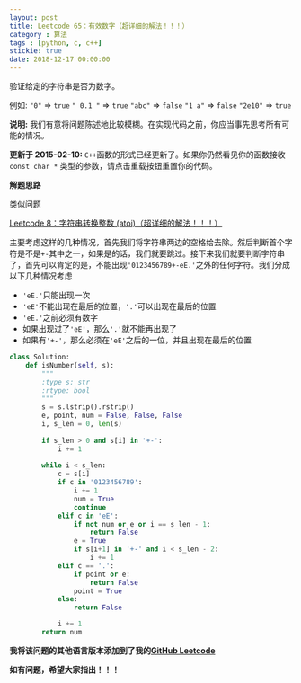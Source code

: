 ```yaml
---
layout: post
title: Leetcode 65：有效数字（超详细的解法！！！）
category : 算法
tags : [python, c, c++]
stickie: true
date: 2018-12-17 00:00:00
---
```


验证给定的字符串是否为数字。

例如:
`"0"` => `true`
`" 0.1 "` => `true`
`"abc"` => `false`
`"1 a"` => `false`
`"2e10"` => `true`

**说明:** 我们有意将问题陈述地比较模糊。在实现代码之前，你应当事先思考所有可能的情况。

**更新于 2015-02-10:**
`C++`函数的形式已经更新了。如果你仍然看见你的函数接收 `const char *` 类型的参数，请点击重载按钮重置你的代码。

**解题思路**

类似问题

[Leetcode 8：字符串转换整数 (atoi)（超详细的解法！！！）](https://blog.csdn.net/qq_17550379/article/details/84675410)

主要考虑这样的几种情况，首先我们将字符串两边的空格给去除。然后判断首个字符是不是`+-`其中之一，如果是的话，我们就要跳过。接下来我们就要判断字符串了，首先可以肯定的是，不能出现`'0123456789+-eE.'`之外的任何字符。我们分成以下几种情况考虑

- `'eE.'`只能出现一次
- `'eE'`不能出现在最后的位置，`'.'`可以出现在最后的位置
- `'eE.'`之前必须有数字
- 如果出现过了`'eE'`，那么`'.'`就不能再出现了
- 如果有`'+-'`，那么必须在`'eE'`之后的一位，并且出现在最后的位置

```python
class Solution:
    def isNumber(self, s):
        """
        :type s: str
        :rtype: bool
        """
        s = s.lstrip().rstrip()
        e, point, num = False, False, False
        i, s_len = 0, len(s)
        
        if s_len > 0 and s[i] in '+-':
            i += 1
            
        while i < s_len:
            c = s[i]
            if c in '0123456789':
                i += 1
                num = True
                continue
            elif c in 'eE':
                if not num or e or i == s_len - 1:
                    return False
                e = True
                if s[i+1] in '+-' and i < s_len - 2:
                    i += 1   
            elif c == '.':
                if point or e:
                    return False
                point = True
            else:
                return False                

            i += 1
        return num
```

**我将该问题的其他语言版本添加到了我的[GitHub Leetcode](https://github.com/luliyucoordinate/Leetcode)**

**如有问题，希望大家指出！！！**